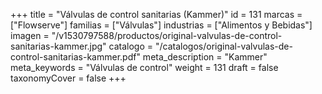 +++
title = "Válvulas de control sanitarias (Kammer)"
id = 131
marcas = ["Flowserve"]
familias = ["Válvulas"]
industrias = ["Alimentos y Bebidas"]
imagen = "/v1530797588/productos/original-valvulas-de-control-sanitarias-kammer.jpg"
catalogo = "/catalogos/original-valvulas-de-control-sanitarias-kammer.pdf"
meta_description = "Kammer"
meta_keywords = "Válvulas de control"
weight = 131
draft = false
taxonomyCover = false
+++
